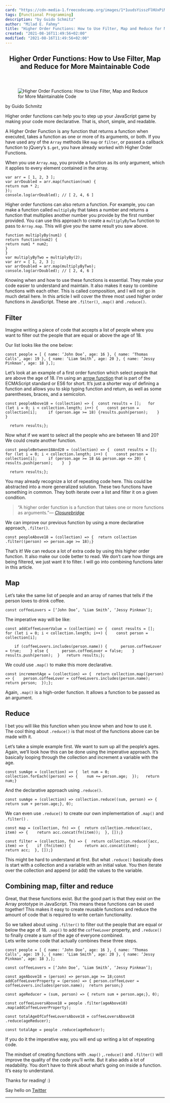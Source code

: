 ```yaml
---
card: "https://cdn-media-1.freecodecamp.org/images/1*1uudsYisszFlHUxPiMMpbw.jpeg"
tags: [Functional Programming]
description: "by Guido Schmitz"
author: "Milad E. Fahmy"
title: "Higher Order Functions: How to Use Filter, Map and Reduce for More Maintainable Code"
created: "2021-08-16T11:49:56+02:00"
modified: "2021-08-16T11:49:56+02:00"
---
```

<div class="site-wrapper">
<main id="site-main" class="site-main outer">
<div class="inner">
<article class="post-full post tag-functional-programming tag-javascript tag-programming tag-technology tag-tech ">
<header class="post-full-header">
<h1 class="post-full-title">Higher Order Functions: How to Use Filter, Map and Reduce for More Maintainable Code</h1>
</header>
<figure class="post-full-image">
<picture>
<source media="(max-width: 700px)" sizes="1px" srcset="data:image/gif;base64,R0lGODlhAQABAIAAAAAAAP///yH5BAEAAAAALAAAAAABAAEAAAIBRAA7 1w">
<source media="(min-width: 701px)" sizes="(max-width: 800px) 400px,
(max-width: 1170px) 700px,
1400px" srcset="https://cdn-media-1.freecodecamp.org/images/1*1uudsYisszFlHUxPiMMpbw.jpeg 300w,
https://cdn-media-1.freecodecamp.org/images/1*1uudsYisszFlHUxPiMMpbw.jpeg 600w,
https://cdn-media-1.freecodecamp.org/images/1*1uudsYisszFlHUxPiMMpbw.jpeg 1000w,
https://cdn-media-1.freecodecamp.org/images/1*1uudsYisszFlHUxPiMMpbw.jpeg 2000w">
<img onerror="this.style.display='none'" src="https://cdn-media-1.freecodecamp.org/images/1*1uudsYisszFlHUxPiMMpbw.jpeg" alt="Higher Order Functions: How to Use Filter, Map and Reduce for More Maintainable Code">
</picture>
</figure>
<section class="post-full-content">
<div class="post-content medium-migrated-article">
<p>by Guido Schmitz</p><p>Higher order functions can help you to step up your JavaScript game by making your code more declarative. That is, short, simple, and readable.</p><p>A Higher Order Function is any function that returns a function when executed, takes a function as one or more of its arguments, or both. If you have used any of the <code>Array</code> methods like <code>map</code> or <code>filter</code>, or passed a callback function to jQuery’s <code>$.get</code>, you have already worked with Higher Order Functions.</p><p>When you use <code>Array.map</code>, you provide a function as its only argument, which it applies to every element contained in the array.</p><pre><code class="language-javascript">var arr = [ 1, 2, 3 ];
var arrDoubled = arr.map(function(num) {
return num * 2;
});
console.log(arrDoubled); // [ 2, 4, 6 ]</code></pre><p>Higher order functions can also return a function. For example, you can make a function called <code>multiplyBy</code> that takes a number and returns a function that multiplies another number you provide by the first number provided. You can use this approach to create a <code>multiplyByTwo</code> function to pass to <code>Array.map</code>. This will give you the same result you saw above.</p><pre><code class="language-javascript">function multiplyBy(num1) {
return function(num2) {
return num1 * num2;
}
}
var multiplyByTwo = multiplyBy(2);
var arr = [ 1, 2, 3 ];
var arrDoubled = arr.map(multiplyByTwo);
console.log(arrDoubled); // [ 2, 4, 6 ]</code></pre><p>Knowing when and how to use these functions is essential. They make your code easier to understand and maintain. It also makes it easy to combine functions with each other. This is called composition, and I will not go in much detail here. In this article I will cover the three most used higher order functions in JavaScript. These are <code>.filter()</code>, <code>.map()</code> and <code>.reduce()</code>.</p><h2 id="filter-function filter() { [native code] }1">Filter</h2><p>Imagine writing a piece of code that accepts a list of people where you want to filter out the people that are equal or above the age of 18.</p><p>Our list looks like the one below:</p><pre><code>const people = [ { name: ‘John Doe’, age: 16 }, { name: ‘Thomas Calls’, age: 19 }, { name: ‘Liam Smith’, age: 20 }, { name: ‘Jessy Pinkman’, age: 18 },];</code></pre><p>Let’s look at an example of a first order function which select people that are above the age of 18. I’m using an <a href="https://hacks.mozilla.org/2015/06/es6-in-depth-arrow-functions" rel="noopener">arrow function</a> that is part of the ECMAScript standard or ES6 for short. It’s just a shorter way of defining a function and allows you to skip typing function and return, as well as some parentheses, braces, and a semicolon.</p><pre><code>const peopleAbove18 = (collection) =&gt; {  const results = [];   for (let i = 0; i &lt; collection.length; i++) {    const person = collection[i];     if (person.age &gt;= 18) {results.push(person);    }  }</code></pre><pre><code>  return results;};</code></pre><p>Now what if we want to select all the people who are between 18 and 20? We could create another function.</p><pre><code>const peopleBetween18And20 = (collection) =&gt; {  const results = [];   for (let i = 0; i &lt; collection.length; i++) {    const person = collection[i];     if (person.age &gt;= 18 &amp;&amp; person.age &lt;= 20) {      results.push(person);    }  }</code></pre><pre><code>  return results;};</code></pre><p>You may already recognize a lot of repeating code here. This could be abstracted into a more generalized solution. These two functions have something in common. They both iterate over a list and filter it on a given condition.</p><blockquote>“A higher order function is a function that takes one or more functions as arguments.”<em>— <a href="https://clojurebridge.github.io/community-docs/docs/clojure/higher-order-function/" rel="noopener">Closurebridge</a></em></blockquote><p>We can improve our previous function by using a more declarative approach, <code>.filter()</code>.</p><pre><code>const peopleAbove18 = (collection) =&gt; {  return collection    .filter((person) =&gt; person.age &gt;= 18);}</code></pre><p>That’s it! We can reduce a lot of extra code by using this higher order function. It also make our code better to read. We don’t care how things are being filtered, we just want it to filter. I will go into combining functions later in this article.</p><h2 id="map-function map() { [native code] }1">Map</h2><p>Let’s take the same list of people and an array of names that tells if the person loves to drink coffee.</p><pre><code>const coffeeLovers = [‘John Doe’, ‘Liam Smith’, ‘Jessy Pinkman’];</code></pre><p>The imperative way will be like:</p><pre><code>const addCoffeeLoverValue = (collection) =&gt; {  const results = [];   for (let i = 0; i &lt; collection.length; i++) {    const person = collection[i];</code></pre><pre><code>    if (coffeeLovers.includes(person.name)) {      person.coffeeLover = true;    } else {      person.coffeeLover = false;    }     results.push(person);  }   return results;};</code></pre><p>We could use <code>.map()</code> to make this more declarative.</p><pre><code>const incrementAge = (collection) =&gt; {  return collection.map((person) =&gt; {    person.coffeeLover = coffeeLovers.includes(person.name);     return person;  });};</code></pre><p>Again, <code>.map()</code> is a high-order function. It allows a function to be passed as an argument.</p><h2 id="reduce-function reduce() { [native code] }1">Reduce</h2><p>I bet you will like this function when you know when and how to use it.<br>The cool thing about <code>.reduce()</code> is that most of the functions above can be made with it.</p><p>Let’s take a simple example first. We want to sum up all the people’s ages. Again, we’ll look how this can be done using the imperative approach. It’s basically looping through the collection and increment a variable with the age.</p><pre><code>const sumAge = (collection) =&gt; {  let num = 0;   collection.forEach((person) =&gt; {    num += person.age;  });   return num;}</code></pre><p>And the declarative approach using <code>.reduce()</code>.</p><pre><code>const sumAge = (collection) =&gt; collection.reduce((sum, person) =&gt; { return sum + person.age;}, 0);</code></pre><p>We can even use <code>.reduce()</code> to create our own implementation of <code>.map()</code> and <code>.filter()</code> .</p><pre><code>const map = (collection, fn) =&gt; {  return collection.reduce((acc, item) =&gt; {    return acc.concat(fn(item));  }, []);}</code></pre><pre><code>const filter = (collection, fn) =&gt; {  return collection.reduce((acc, item) =&gt; {    if (fn(item)) {      return acc.concat(item);    }     return acc;  }, []);}</code></pre><p>This might be hard to understand at first. But what <code>.reduce()</code> basically does is start with a collection and a variable with an initial value. You then iterate over the collection and append (or add) the values to the variable.</p><h2 id="combining-map-filter-and-reduce">Combining map, filter and reduce</h2><p>Great, that these functions exist. But the good part is that they exist on the Array prototype in JavaScript. This means these functions can be used together! This makes it easy to create reusable functions and reduce the amount of code that is required to write certain functionality.</p><p>So we talked about using <code>.filter()</code> to filter out the people that are equal or below the age of 18. <code>.map()</code> to add the <code>coffeeLover</code> property, and <code>.reduce()</code> to finally create a sum of the age of everyone combined.<br>Lets write some code that actually combines these three steps.</p><pre><code>const people = [ { name: ‘John Doe’, age: 16 }, { name: ‘Thomas Calls’, age: 19 }, { name: ‘Liam Smith’, age: 20 }, { name: ‘Jessy Pinkman’, age: 18 },];</code></pre><pre><code>const coffeeLovers = [‘John Doe’, ‘Liam Smith’, ‘Jessy Pinkman’];</code></pre><pre><code>const ageAbove18 = (person) =&gt; person.age &gt;= 18;const addCoffeeLoverProperty = (person) =&gt; { person.coffeeLover = coffeeLovers.includes(person.name);  return person;}</code></pre><pre><code>const ageReducer = (sum, person) =&gt; { return sum + person.age;}, 0);</code></pre><pre><code>const coffeeLoversAbove18 = people .filter(ageAbove18) .map(addCoffeeLoverProperty);</code></pre><pre><code>const totalAgeOfCoffeeLoversAbove18 = coffeeLoversAbove18 .reduce(ageReducer);</code></pre><pre><code>const totalAge = people .reduce(ageReducer);</code></pre><p>If you do it the imperative way, you will end up writing a lot of repeating code.</p><p>The mindset of creating functions with <code>.map()</code> ,<code>.reduce()</code> and <code>.filter()</code> will improve the quality of the code you’ll write. But it also adds a lot of readability. You don’t have to think about what’s going on inside a function. It’s easy to understand.</p><p>Thanks for reading! :)</p><p>Say hello on <a href="https://twitter.com/guidsen" rel="noopener">Twitter</a></p>
</div>
<hr>
</section>
</article>
</div>
</main>
</div>
<!-- Google Tag Manager (noscript) -->
<!-- End Google Tag Manager (noscript) -->
